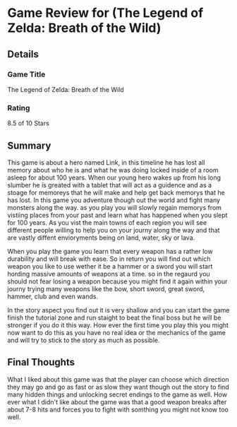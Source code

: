 # Game Review for (The Legend of Zelda: Breath of the Wild)

## Details

### Game Title
The Legend of Zelda: Breath of the Wild

### Rating
8.5 of 10 Stars

## Summary
  This game is about a hero named Link, in this timeline he has lost all memory about who he is and what he was doing locked inside of a room asleep for about 100 years. When our young hero wakes up from his long slumber he is greated with a tablet that will act as a guidence and as a stoage for memoreys that he will make and help get back memorys that he has lost.
  In this game you adventure though out the world and fight many monsters along the way. as you play you will slowly regain memorys from vistiing places from your past and learn what has happened when you slept for 100 years. As you vist the main towns of each region you will see different people willing to help you on your journy along the way and that are vastly diffent envioryments being on land, water, sky or lava.
  
  When you play the game you learn that every weapon has a rather low durability and will break with ease. So in return you will find out which weapon you like to use wether it be a hammer or a sword you will start hording massive amounts of weapons at a time. so in the regaurd you should not fear losing a weapon because you might find it again within your journy trying many weapons like the bow, short sword, great sword, hammer, club and even wands.
  
  In the story aspect you find out it is very shallow and you can start the game finish the tutorial zone and run staight to beat the final boss but he will be stronger if you do it this way. How ever the first time you play this you might now want to do this as you have no real idea or the mechanics of the game and will try to stick to the story as much as possible.
## Final Thoughts
What I liked about this game was that the player can choose which direction they may go and go as fast or as slow they want though out the story to find many hidden things and unlocking secret endings to the game as well. How ever what I didn't like about the game was that a good weapon breaks after about 7-8 hits and forces you to fight with somthing you might not know too well.
